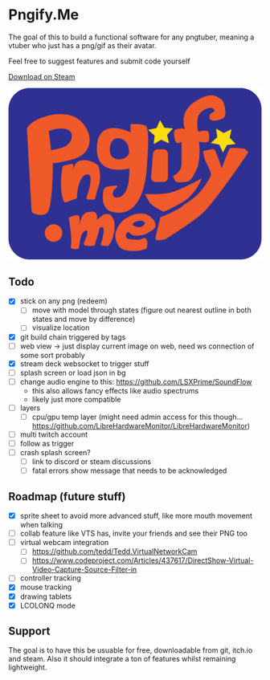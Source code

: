 # Pngify.Me
The goal of this to build a functional software for any pngtuber, 
meaning a vtuber who just has a png/gif as their avatar.

Feel free to suggest features and submit code yourself

[Download on Steam](https://store.steampowered.com/app/3337800/Pngifyme)

![Logo](./PngifyMe/Assets/logo_full.png?raw=true)

## Todo
- [x] stick on any png (redeem)
	- [ ] move with model through states (figure out nearest outline in both states and move by difference)
	- [ ] visualize location
- [x] git build chain triggered by tags 
- [ ] web view -> just display current image on web, need ws connection of some sort probably
- [x] stream deck websocket to trigger stuff
- [ ] splash screen or load json in bg
- [ ] change audio engine to this: https://github.com/LSXPrime/SoundFlow
	- this also allows fancy effects like audio spectrums
	- likely just more compatible
- [ ] layers
	- [ ] cpu/gpu temp layer (might need admin access for this though... https://github.com/LibreHardwareMonitor/LibreHardwareMonitor) 
- [ ] multi twitch account 
- [ ] follow as trigger
- [ ] crash splash screen?
	- [ ] link to discord or steam discussions
	- [ ] fatal errors show message that needs to be acknowledged

## Roadmap (future stuff)
- [x] sprite sheet to avoid more advanced stuff, like more mouth movement when talking
- [ ] collab feature like VTS has, invite your friends and see their PNG too
- [ ] virtual webcam integration
	- [ ] https://github.com/tedd/Tedd.VirtualNetworkCam
	- [ ] https://www.codeproject.com/Articles/437617/DirectShow-Virtual-Video-Capture-Source-Filter-in
- [ ] controller tracking
- [x] mouse tracking
- [x] drawing tablets
- [x] LCOLONQ mode

## Support
The goal is to have this be usuable for free, downloadable from git, itch.io and steam.
Also it should integrate a ton of features whilst remaining lightweight.
